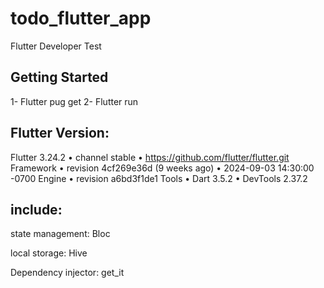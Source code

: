 # todo_flutter_app

Flutter Developer Test

## Getting Started
1- Flutter pug get
2- Flutter run

## Flutter Version:
Flutter 3.24.2 • channel stable • https://github.com/flutter/flutter.git
Framework • revision 4cf269e36d (9 weeks ago) • 2024-09-03 14:30:00 -0700
Engine • revision a6bd3f1de1
Tools • Dart 3.5.2 • DevTools 2.37.2


## include:

state management: Bloc

local storage: Hive

Dependency injector: get_it


